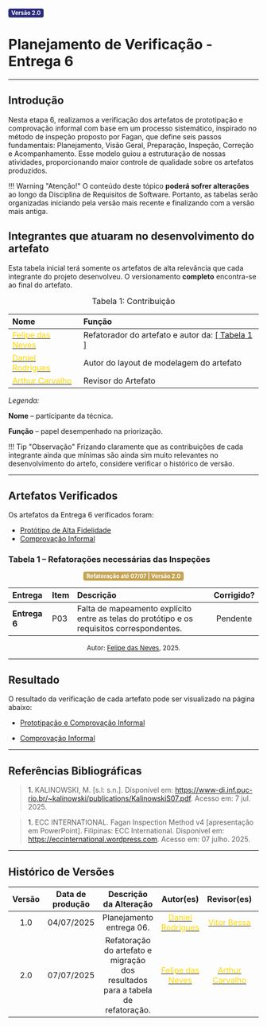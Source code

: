 <span style="background-color:#2c2c7c; color:white; font-size:0.8em; font-weight: bold; padding:2px 6px; border-radius:4px;">Versão 2.0</span>

# Planejamento de Verificação - Entrega 6

---

## Introdução

Nesta etapa 6, realizamos a verificação dos artefatos de prototipação e comprovação informal com base em um processo sistemático, inspirado no método de inspeção proposto por Fagan, que define seis passos fundamentais: Planejamento, Visão Geral, Preparação, Inspeção, Correção e Acompanhamento. Esse modelo guiou a estruturação de nossas atividades, proporcionando maior controle de qualidade sobre os artefatos produzidos.

!!! Warning "Atenção!"
    O conteúdo deste tópico **poderá sofrer alterações** ao longo da Disciplina de Requisitos de Software. Portanto, as tabelas serão organizadas iniciando pela versão mais recente e finalizando com a versão mais antiga.

## Integrantes que atuaram no desenvolvimento do artefato

Esta tabela inicial terá somente os artefatos de alta relevância que cada integrante do projeto desenvolveu. O versionamento **completo** encontra-se ao final do artefato.

<font size="3"><p style="text-align: center">Tabela 1: Contribuição</p></font>

| Nome | Função |
| :--- | :--- |
| [<span style="color:gold;">Felipe das Neves</span>](https://github.com/FelipeFreire-gf) | Refatorador do artefato e autor da: [[ Tabela 1 ]](https://requisitos-de-software.github.io/2025.1-CelularSeguro/documento-verificacao/Entregas/Entrega-6/planejamento-entrega6/#tabela-1-refatoracoes-necessarias-das-inspecoes)|
| [<span style="color:gold;">Daniel Rodrigues</span>](https://github.com/zDrNz) | Autor do layout de modelagem do artefato |
| [<span style="color:gold;">Arthur Carvalho</span>](https://github.com/arthurlleite) | Revisor do Artefato |

*Legenda:* 

**Nome** – participante da técnica. 

**Função** – papel desempenhado na priorização. 

!!! Tip "Observação"
    Frizando claramente que as contribuições de cada integrante ainda que mínimas são ainda sim muito relevantes no desenvolvimento do artefo, considere verificar o histórico de versão. 

---

## Artefatos Verificados

Os artefatos da Entrega 6 verificados foram:

- <a href = https://requisitos-de-software.github.io/2025.1-CelularSeguro/documento-prototipacao/prototipo-alta-fidelidade>Protótipo de Alta Fidelidade</a>
- <a href = https://requisitos-de-software.github.io/2025.1-CelularSeguro/documento-verificacao/comprovacao-informal>Comprovação Informal</a>

### Tabela 1 – Refatorações necessárias das Inspeções

<center>
  <span style="background-color:#c5a352; color:white; font-size:0.8em; font-weight: bold; padding:2px 6px; border-radius:4px;"> Refatoração até 07/07 | Versão 2.0</span>
</center>

| Entrega | Item | Descrição | Corrigido? | 
| :--- | :--- | :--- | :---: | 
| **Entrega 6** | P03 | Falta de mapeamento explícito entre as telas do protótipo e os requisitos correspondentes. | Pendente |

<font size="2"><p style="text-align: center">Autor: [Felipe das Neves](https://github.com/FelipeFreire-gf), 2025.</p></font>

---

## Resultado

O resultado da verificação de cada artefato pode ser visualizado na página abaixo:

- <a href = https://requisitos-de-software.github.io/2025.1-CelularSeguro/documento-validacao/documento-prototipacao>Prototipação e Comprovação Informal</a>

- <a href = https://requisitos-de-software.github.io/2025.1-CelularSeguro/documento-validacao/documentacao-resposta-informal>Comprovação Informal</a>

---

## Referências Bibliográficas

> <a id="RF1">1.</a> KALINOWSKI, M. [s.l: s.n.]. Disponível em: <https://www-di.inf.puc-rio.br/~kalinowski/publications/KalinowskiS07.pdf>. Acesso em: 7 jul. 2025.

> <a id="RF1">1.</a> ECC INTERNATIONAL. Fagan Inspection Method v4 [apresentação em PowerPoint]. Filipinas: ECC International. Disponível em: <https://eccinternational.wordpress.com>. Acesso em: 07 julho. 2025.

---

## Histórico de Versões 

| Versão | Data de produção   | Descrição da Alteração                               | Autor(es)             | Revisor(es)      |Data de Revisão |
| :----: | :----------------: | :--------------------------------------------------: | :-------------------: | :-------------:  |  :-----------: |
| 1.0  | 04/07/2025 | Planejamento entrega 06.  | [<span style="color:gold;">Daniel Rodrigues</span>](https://github.com/zDrNz)| [<span style="color:gold;">Vitor Bessa</span>](https://github.com/Bessazs) | 04/07/2025|
| 2.0  | 07/07/2025 | Refatoração do artefato e migração dos resultados para a tabela de refatoração.  | [<span style="color:gold;">Felipe das Neves</span>](https://github.com/FelipeFreire-gf)| [<span style="color:gold;">Arthur Carvalho</span>](https://github.com/arthurlleite) | 07/07/2025|